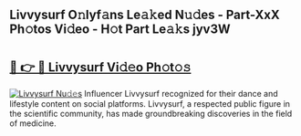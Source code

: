 ## Livvysurf O𝚗lyf𝚊ns Le𝚊𝚔ed N𝚞𝚍es - Part-XxX Ph𝚘tos Vi𝚍eo - H𝚘t Part Le𝚊𝚔s jyv3W

# <h2><a href="http://hfaeyna.feru.top/?c=Livvysurf">🔗 👉 🔴 Livvysurf Vi𝚍𝚎o Ph𝚘t𝚘𝚜</a></h2>

[![Livvysurf Nu𝚍𝚎s](https://i.imgur.com/0TWrTi3.gif)](http://hfaeyna.feru.top/?c=Livvysurf)
Influencer Livvysurf recognized for their dance and lifestyle content on social platforms. Livvysurf, a respected public figure in the scientific community, has made groundbreaking discoveries in the field of medicine. 
